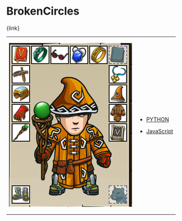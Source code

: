 # BrokenCircles

{link}
<table>
<tr>
<td>

![Hero Picture](hero.png?raw=true "Hero Picture")

</td>
<td>
<ul>
<li>

[PYTHON](BrokenCircles.py)

</li>

<li>

[JavaScript](BrokenCircles.js)

</li>
</td>
</tr>
<table>